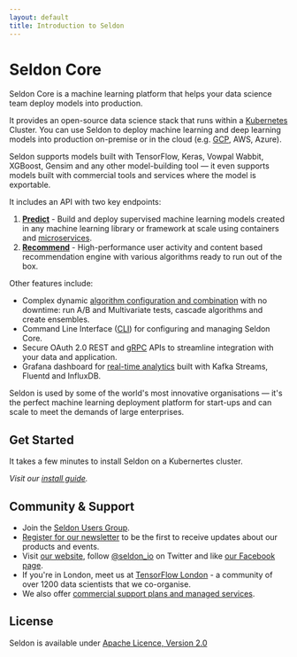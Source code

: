 ```yaml
---
layout: default
title: Introduction to Seldon
---
```


# Seldon Core

Seldon Core is a machine learning platform that helps your data science team deploy models into production.

It provides an open-source data science stack that runs within a [Kubernetes](http://kubernetes.io/) Cluster. You can use Seldon to deploy machine learning and deep learning models into production on-premise or in the cloud (e.g. [GCP](kubernetes-google-cloud.html), AWS, Azure).

Seldon supports models built with TensorFlow, Keras, Vowpal Wabbit, XGBoost, Gensim and any other model-building tool  — it even supports models built with commercial tools and services where the model is exportable.

It includes an API with two key endpoints:

1.  **[Predict](prediction-guide.html)** - Build and deploy supervised machine learning models created in any machine learning library or framework at scale using containers and [microservices](api-microservices.html).
2.  **[Recommend](content-recommendation-guide.html)** - High-performance user activity and content based recommendation engine with various algorithms ready to run out of the box. 

Other features include:

- Complex dynamic [algorithm configuration and combination](advanced-recommender-config.html) with no downtime: run A/B and Multivariate tests, cascade algorithms and create ensembles.
- Command Line Interface ([CLI](seldon-cli.html)) for configuring and managing Seldon Core.
- Secure OAuth 2.0 REST and [gRPC](grpc.html) APIs to streamline integration with your data and application.
- Grafana dashboard for [real-time analytics](analytics.html) built with Kafka Streams, Fluentd and InfluxDB.

Seldon is used by some of the world's most innovative organisations — it's the perfect machine learning deployment platform for start-ups and can scale to meet the demands of large enterprises.

## Get Started

It takes a few minutes to install Seldon on a Kubernertes cluster. 

*Visit our [install guide](install.html).*

## Community & Support

* Join the [Seldon Users Group](https://groups.google.com/forum/#!forum/seldon-users).
* [Register for our newsletter](http://eepurl.com/6X6n1) to be the first to receive updates about our products and events.
* Visit [our website](https://www.seldon.io/), follow [@seldon_io](https://twitter.com/seldon_io) on Twitter and like [our Facebook page](https://www.facebook.com/seldonhq/).
* If you're in London, meet us at [TensorFlow London](https://www.meetup.com/TensorFlow-London/) - a community of over 1200 data scientists that we co-organise.
* We also offer [commercial support plans and managed services](https://www.seldon.io/enterprise/).

## License
Seldon is available under [Apache Licence, Version 2.0](https://github.com/SeldonIO/seldon-server/blob/master/README.md)
